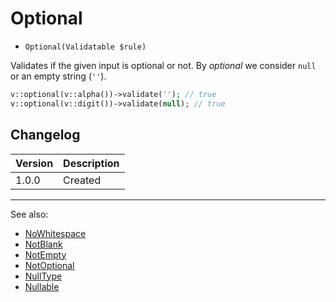 # Optional

- `Optional(Validatable $rule)`

Validates if the given input is optional or not. By _optional_ we consider `null`
or an empty string (`''`).

```php
v::optional(v::alpha())->validate(''); // true
v::optional(v::digit())->validate(null); // true
```

## Changelog

Version | Description
--------|-------------
  1.0.0 | Created

***
See also:

- [NoWhitespace](NoWhitespace.md)
- [NotBlank](NotBlank.md)
- [NotEmpty](NotEmpty.md)
- [NotOptional](NotOptional.md)
- [NullType](NullType.md)
- [Nullable](Nullable.md)
